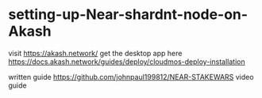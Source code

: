 # setting-up-Near-shardnt-node-on-Akash
visit https://akash.network/
get the desktop app here https://docs.akash.network/guides/deploy/cloudmos-deploy-installation

written guide https://github.com/johnpaul199812/NEAR-STAKEWARS
video guide 
